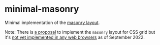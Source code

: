 # minimal-masonry

Minimal implementation of the [masonry layout](https://developer.mozilla.org/en-US/docs/Web/CSS/CSS_Grid_Layout/Masonry_Layout).

Note: There is [a proposal](https://github.com/w3c/csswg-drafts/issues/4650) to implement the `masonry` layout for CSS grid but it's [not yet implemented in any web browsers](https://caniuse.com/mdn-css_properties_masonry-auto-flow) as of September 2022.
